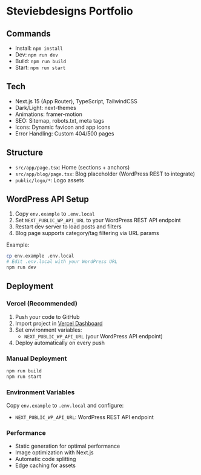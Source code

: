 # Steviebdesigns Portfolio

## Commands

- Install: `npm install`
- Dev: `npm run dev`
- Build: `npm run build`
- Start: `npm run start`

## Tech

- Next.js 15 (App Router), TypeScript, TailwindCSS
- Dark/Light: next-themes
- Animations: framer-motion
- SEO: Sitemap, robots.txt, meta tags
- Icons: Dynamic favicon and app icons
- Error Handling: Custom 404/500 pages

## Structure

- `src/app/page.tsx`: Home (sections + anchors)
- `src/app/blog/page.tsx`: Blog placeholder (WordPress REST to integrate)
- `public/logo/*`: Logo assets

## WordPress API Setup

1. Copy `env.example` to `.env.local`
2. Set `NEXT_PUBLIC_WP_API_URL` to your WordPress REST API endpoint
3. Restart dev server to load posts and filters
4. Blog page supports category/tag filtering via URL params

Example:
```bash
cp env.example .env.local
# Edit .env.local with your WordPress URL
npm run dev
```

## Deployment

### Vercel (Recommended)

1. Push your code to GitHub
2. Import project in [Vercel Dashboard](https://vercel.com/dashboard)
3. Set environment variables:
   - `NEXT_PUBLIC_WP_API_URL` (your WordPress API endpoint)
4. Deploy automatically on every push

### Manual Deployment

```bash
npm run build
npm run start
```

### Environment Variables

Copy `env.example` to `.env.local` and configure:
- `NEXT_PUBLIC_WP_API_URL`: WordPress REST API endpoint

### Performance

- Static generation for optimal performance
- Image optimization with Next.js
- Automatic code splitting
- Edge caching for assets
